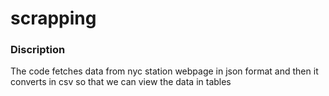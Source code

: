 # scrapping
### Discription 
The code fetches data from nyc station webpage in json format and then it 
converts in csv so that we can view the data in tables 
